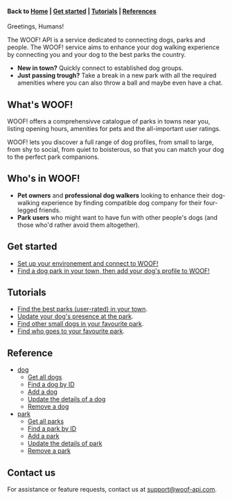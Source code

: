 #### Back to [Home](index.md) | [Get started](index.md#get-started) | [Tutorials](index.md#tutorials) | [References](index.md#reference)

Greetings, Humans! 

The WOOF! API is a service dedicated to connecting dogs, parks and people.
The WOOF! service aims to enhance your dog walking experience by connecting you and your dog to the best parks the country.
* **New in town?** Quickly connect to established dog groups.
* **Just passing trough?** Take a break in a new park with all the required amenities where you can also throw a ball and maybe even have a chat.

## What's WOOF!
WOOF! offers a comprehensivve catalogue of parks in towns near you, listing opening hours, amenities for pets and the all-important user ratings. 

WOOF! lets you discover a full range of dog profiles, from small to large, from shy to social, from quiet to boisterous, so that you can match your dog to the perfect park companions.

## Who's in WOOF!
* **Pet owners** and **professional dog walkers** looking to enhance their dog-walking experience by finding compatible dog company for their four-legged friends.
* **Park users** who might want to have fun with other people's dogs (and those who'd rather avoid them altogether).

## Get started
* [Set up your environement and connect to WOOF!](initial-setup.md)
* [Find a dog park in your town, then add your dog's profile to WOOF!](quick-start.md)

## Tutorials
* [Find the best parks (user-rated) in your town](tuto-get-top-rated-park.md).
* [Update your dog's presence at the park](tuto-update-park-presence.md).
* [Find other small dogs in your favourite park](tuto-get-park-small-dogs.md).
* [Find who goes to your favourite park](tuto-get-dogs-by-park.md).

## Reference
* [dog](dog-ref.md)
    * [Get all dogs](dog-get-all-dogs.md)
    * [Find a dog by ID](dog-get-dog-by-id.md)
    * [Add a dog](dog-add-dog.md)
    * [Update the details of a dog](dog-update-dog.md)
    * [Remove a dog](dog-delete-dog.md)
* [park](park-ref.md)
    * [Get all parks](park-get-all-parks.md)
    * [Find a park by ID](park-get-park-by-id)
    * [Add a park](park-add-new-park.md)
    * [Update the details of park](park-update-park.md)
    * [Remove a park](park-delete-park.md)

## Contact us
For assistance or feature requests, contact us at <support@woof-api.com>.
